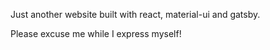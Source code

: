 Just another website built with react, material-ui and gatsby.

Please excuse me while I express myself!
